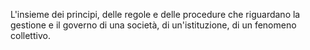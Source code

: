 L'insieme dei principi, delle regole e delle procedure che riguardano la gestione e il governo di una società, di un'istituzione, di un fenomeno collettivo.